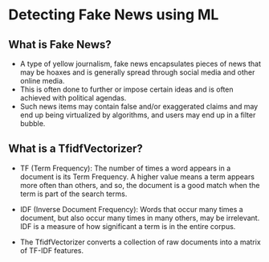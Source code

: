 # Detecting Fake News using ML

## What is Fake News?

- A type of yellow journalism, fake news encapsulates pieces of news that may be hoaxes and is generally spread through social media and other online media. 
- This is often done to further or impose certain ideas and is often achieved with political agendas. 
- Such news items may contain false and/or exaggerated claims and may end up being virtualized by algorithms, and users may end up in a filter bubble.

## What is a TfidfVectorizer?

- TF (Term Frequency): The number of times a word appears in a document is its Term Frequency. A higher value means a term appears more often than others, and so, the document is a good match when the term is part of the search terms.

- IDF (Inverse Document Frequency): Words that occur many times a document, but also occur many times in many others, may be irrelevant. IDF is a measure of how significant a term is in the entire corpus.

- The TfidfVectorizer converts a collection of raw documents into a matrix of TF-IDF features.
